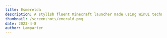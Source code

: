 ```yaml
---
title: Esmerelda
description: A stylish fluent Minecraft launcher made using WinUI technologies in the fast C# language really pushes the boundary of the platform. A true compliment to any gamer's setup.
thumbnail: /screenshots/emerald.png
date: 2023-4-8
author: Lamparter
---
```



